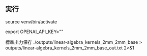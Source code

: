 ## 実行

source venv/bin/activate

export OPENAI_API_KEY=""

標準出力保存
./outputs/linear-algebra_kernels_2mm_2mm_base > outputs/linear-algebra_kernels_2mm_2mm_base_out.txt 2>&1
